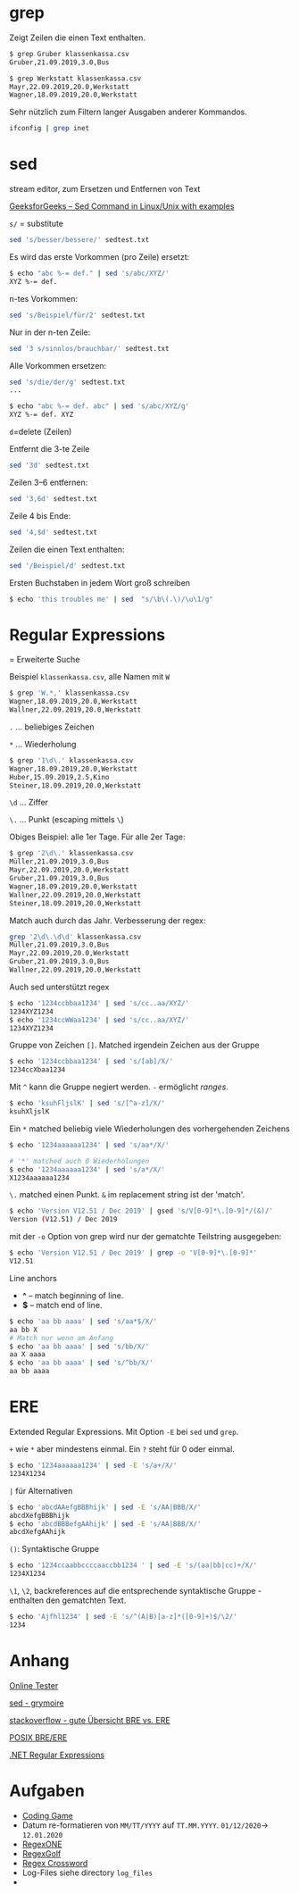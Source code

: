 # grep

Zeigt Zeilen die einen Text enthalten.

```bash
$ grep Gruber klassenkassa.csv       
Gruber,21.09.2019,3.0,Bus

$ grep Werkstatt klassenkassa.csv 
Mayr,22.09.2019,20.0,Werkstatt
Wagner,18.09.2019,20.0,Werkstatt
```

Sehr nützlich zum Filtern langer Ausgaben anderer Kommandos.

```bash
ifconfig | grep inet
```



# sed

stream editor, zum Ersetzen und Entfernen von Text

[GeeksforGeeks – Sed Command in Linux/Unix with examples](https://www.geeksforgeeks.org/sed-command-in-linux-unix-with-examples/)

`s/` = substitute

```bash
sed 's/besser/bessere/' sedtest.txt
```

Es wird das erste Vorkommen (pro Zeile) ersetzt:

```bash
$ echo "abc %-= def." | sed 's/abc/XYZ/'
XYZ %-= def.
```



n-tes Vorkommen:

```bash
sed 's/Beispiel/für/2' sedtest.txt
```

Nur in der n-ten Zeile:

```bash
sed '3 s/sinnlos/brauchbar/' sedtest.txt
```

Alle Vorkommen ersetzen:

```bash
sed 's/die/der/g' sedtest.txt
...

$ echo "abc %-= def. abc" | sed 's/abc/XYZ/g'
XYZ %-= def. XYZ
```



`d`=delete (Zeilen)

Entfernt die 3-te Zeile

```bash
sed '3d' sedtest.txt
```

Zeilen 3–6 entfernen:

```bash
sed '3,6d' sedtest.txt
```

Zeile 4 bis Ende:

```bash
sed '4,$d' sedtest.txt
```

Zeilen die einen Text enthalten:

```bash
sed '/Beispiel/d' sedtest.txt 
```



Ersten Buchstaben in jedem Wort groß schreiben

```bash
$ echo 'this troubles me' | sed  "s/\b\(.\)/\u\1/g"
```



# Regular Expressions

= Erweiterte Suche

Beispiel `klassenkassa.csv`, alle Namen mit `W`

```bash
$ grep 'W.*,' klassenkassa.csv 
Wagner,18.09.2019,20.0,Werkstatt
Wallner,22.09.2019,20.0,Werkstatt
```

`.` ... beliebiges Zeichen

`*` ... Wiederholung



```bash
$ grep '1\d\.' klassenkassa.csv
Wagner,18.09.2019,20.0,Werkstatt
Huber,15.09.2019,2.5,Kino
Steiner,18.09.2019,20.0,Werkstatt
```

`\d` ... Ziffer

`\.` ... Punkt (escaping mittels `\`)

Obiges Beispiel: alle 1er Tage. Für alle 2er Tage:

```bash
$ grep '2\d\.' klassenkassa.csv
Müller,21.09.2019,3.0,Bus
Mayr,22.09.2019,20.0,Werkstatt
Gruber,21.09.2019,3.0,Bus
Wagner,18.09.2019,20.0,Werkstatt
Wallner,22.09.2019,20.0,Werkstatt
Steiner,18.09.2019,20.0,Werkstatt
```

Match auch durch das Jahr. Verbesserung der regex:

```bash
grep '2\d\.\d\d' klassenkassa.csv
Müller,21.09.2019,3.0,Bus
Mayr,22.09.2019,20.0,Werkstatt
Gruber,21.09.2019,3.0,Bus
Wallner,22.09.2019,20.0,Werkstatt
```

Auch sed unterstützt regex

```bash
$ echo '1234ccbbaa1234' | sed 's/cc..aa/XYZ/'
1234XYZ1234
$ echo '1234ccWWaa1234' | sed 's/cc..aa/XYZ/'
1234XYZ1234
```

Gruppe von Zeichen `[]`. Matched irgendein Zeichen aus der Gruppe

```bash
$ echo '1234ccbbaa1234' | sed 's/[ab]/X/'
1234ccXbaa1234
```

Mit `^` kann die Gruppe negiert werden. `-` ermöglicht *ranges*.

```bash
$ echo 'ksuhFljslK' | sed 's/[^a-z]/X/'
ksuhXljslK
```

Ein `*` matched beliebig viele Wiederholungen des vorhergehenden Zeichens

```bash
$ echo '1234aaaaaa1234' | sed 's/aa*/X/'

# '*' matched auch 0 Wiederholungen
$ echo '1234aaaaaa1234' | sed 's/a*/X/'
X1234aaaaaa1234
```

`\.` matched einen Punkt.  `&` im replacement string ist der 'match'.

```bash
$ echo 'Version V12.51 / Dec 2019' | gsed 's/V[0-9]*\.[0-9]*/(&)/'
Version (V12.51) / Dec 2019
```

mit der `-o` Option von grep wird nur der gematchte Teilstring ausgegeben:

```bash
$ echo 'Version V12.51 / Dec 2019' | grep -o 'V[0-9]*\.[0-9]*'
V12.51
```

Line anchors

- **^** – match beginning of line.
- **$** – match end of line.

```bash
$ echo 'aa bb aaaa' | sed 's/aa*$/X/'
aa bb X
# Match nur wenn am Anfang
$ echo 'aa bb aaaa' | sed 's/bb/X/'
aa X aaaa
$ echo 'aa bb aaaa' | sed 's/^bb/X/'
aa bb aaaa
```



# ERE

Extended Regular Expressions. Mit Option `-E` bei `sed` und `grep`.

`+` wie `*` aber mindestens einmal. Ein `?` steht für 0 oder einmal.

```bash
$ echo '1234aaaaaa1234' | sed -E 's/a+/X/'
1234X1234
```

`|` für Alternativen

```bash
$ echo 'abcdAAefgBBBhijk' | sed -E 's/AA|BBB/X/'
abcdXefgBBBhijk
$ echo 'abcdBBBefgAAhijk' | sed -E 's/AA|BBB/X/'
abcdXefgAAhijk
```

`()`: Syntaktische Gruppe

```bash
$ echo '1234ccaabbccccaaccbb1234 ' | sed -E 's/(aa|bb|cc)+/X/'
1234X1234
```

`\1`, `\2`, backreferences auf die entsprechende syntaktische Gruppe - enthalten den gematchten Text.

```bash
$ echo 'Ajfhl1234' | sed -E 's/^(A|B)[a-z]*([0-9]+)$/\2/'
1234
```



# Anhang

[Online Tester](https://regex101.com)

[sed - grymoire](https://www.grymoire.com/Unix/Sed.html)

[stackoverflow - gute Übersicht BRE vs. ERE](https://unix.stackexchange.com/questions/119905/why-does-my-regular-expression-work-in-x-but-not-in-y)

[POSIX BRE/ERE](https://pubs.opengroup.org/onlinepubs/9699919799/basedefs/V1_chap09.html#tag_09_03)

[.NET Regular Expressions](https://docs.microsoft.com/en-us/dotnet/standard/base-types/regular-expressions?view=netframework-4.8)

# Aufgaben

- [Coding Game](https://www.codingame.com/playgrounds/218/regular-expressions-basics/introduction)
- Datum re-formatieren von `MM/TT/YYYY` auf `TT.MM.YYYY`. `01/12/2020`-> `12.01.2020`
- [RegexONE](https://regexone.com)
- [RegexGolf](https://alf.nu/RegexGolf)
- [Regex Cross­word](https://regexcrossword.com)
- Log-Files siehe directory `log_files`
- 